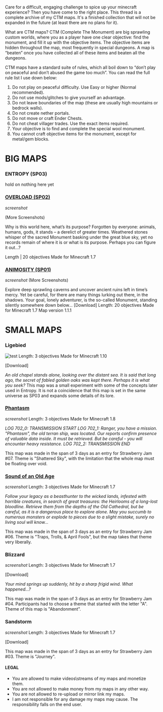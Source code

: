 Care for a difficult, engaging challenge to spice up your minecraft experience? Then you have come to the right place. 
This thread is a complete archive of my CTM maps. It's a finished collection that will not be expanded in the future (at least there are no plans for it).

What are CTM maps?
CTM (Complete The Monument) are big sprawling custom worlds, where you as a player have one clear objective: find the monument, and fill it up with the objective items. The objective items are hidden throughout the map, most frequently in special dungeons. A map is “beaten” once you have collected all of these items and beaten all the dungeons.

CTM maps have a standard suite of rules, which all boil down to “don’t play on peaceful and don’t abused the game too much”. You can read the full rule list I use down below:

1. Do not play on peaceful difficulty. Use Easy or higher (Normal recommended).
2. Do not use mods/glitches to give yourself an advantage.
3. Do not leave boundaries of the map (these are usually high mountains or bedrock walls).
4. Do not create nether portals.
5. Do not move or craft Ender Chests.
6. Do not cheat villager trades. Use the exact items required.
7. Your objective is to find and complete the special wool monument.
8. You cannot craft objective items for the monument, except for metal/gem blocks.

# BIG MAPS
### ENTROPY (SP03)
hold on nothing here yet

### [OVERLOAD (SP02)][link_overload]
*screenshot*

(More Screenshots)

Why is this world here, what’s its purpose? Forgotten by everyone: animals, humans, gods, it stands – a derelict of greater times. Weathered stones whisper of the sacred Monument basking under the great blue sky, yet no records remain of where it is or what is its purpose. Perhaps you can figure it out…?


Length | 20 objectives
Made for Minecraft 1.7


### [ANIMOSITY (SP01)][link_animosity]
*screenshot*
(More Screenshots)

Explore deep sprawling caverns and uncover ancient ruins left in time’s mercy. Yet be careful, for there are many things lurking out there, in the shadows. Your goal, lonely adventurer, is the so-called Monument, standing silently somewhere down below…
[Download]
Length: 20 objectives
Made for Minecraft 1.7
Map version 1.1.1




# SMALL MAPS


### Ligebied
![test](https://i.imgur.com/lbHV9oz.png)
Length: 3 objectives
Made for Minecraft 1.10

[Download]

<i>An old chapel stands alone, looking over the distant sea. It is said that long ago, the secret of fabled golden oaks was kept there. Perhaps it is what you seek?</i>
This map was a small experiment with some of the concepts later used in Entropy. It is not a coincidence that this map is set in the same universe as SP03 and expands some details of its lore.


### [Phantasm](http://www.mediafire.com/file/g1e2v44jsxp7d24/The_Phantasm_v1.1.zip/file)
*screenshot*
Length: 3 objectives
Made for Minecraft 1.8

_LOG 702_0: TRANSMISSION START
LOG 702_1: Ranger, you have a mission. "Phantasm", the old terran ship, was located. Our reports confirm presence of valuable data inside. It must be retrieved. But be careful - you will encounter heavy resistance.
LOG 702_2: TRANSMISSION END_

This map was made in the span of 3 days as an entry for Strawberry Jam #07. Theme is "Shattered Sky", with the limitation that the whole map must be floating over void. 


### [Sound of an Old Age](http://www.mediafire.com/file/9lono234wlp55i3/Sound_of_an_Old_Age_v1.1.zip/file)
*screenshot*
Length: 3 objectives
Made for Minecraft 1.7

_Follow your legacy as a beasthunter to the wicked lands, infested with horrible creatures, in search of great treasures: the Heirlooms of a long-lost bloodline. Retrieve them from the depths of the Old Cathedral, but be careful, as it is a dangerous place to explore alone. May you succumb to numerous monsters or explode to pieces due to a slight mistake, surely no living soul will know..._

This map was made in the span of 3 days as an entry for Strawberry Jam #06. Theme is "Traps, Trolls, & April Fools", but the map takes that theme very liberally.


### Blizzard
*screenshot*
Length: 3 objectives
Made for Minecraft 1.7

[Download]

<i>Your mind springs up suddenly, hit by a sharp frigid wind. What happened...?</i>

This map was made in the span of 3 days as an entry for Strawberry Jam #04. Participants had to choose a theme that started with the letter "A". Theme of this map is "Abandonment".


### Sandstorm
*screenshot*
Length: 3 objectives
Made for Minecraft 1.7

[Download]

This map was made in the span of 3 days as an entry for Strawberry Jam #03. Theme is "Journey".


#### LEGAL
- You are allowed to make videos\streams of my maps and monetize them.
- You are not allowed to make money from my maps in any other way.
- You are not allowed to re-upload or mirror link my maps.
- I am not responsible for any damage my maps may cause. The responsibility falls on the end user.


[link_overload]: http://www.mediafire.com/file/8rx8ul5ggaip2uf
[link_animosity]: http://www.mediafire.com/file/zdbdur06fou653y
[link_ligebied]: http://www.mediafire.com/file/7cadie9frem35u8
